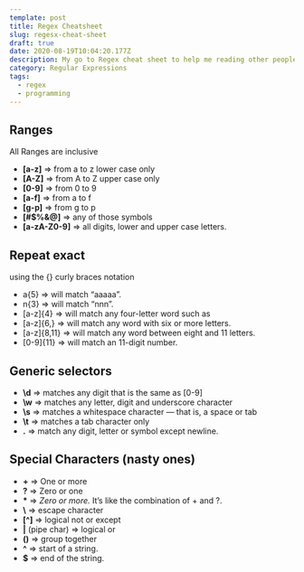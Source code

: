 ```yaml
---
template: post
title: Regex Cheatsheet
slug: regesx-cheat-sheet
draft: true
date: 2020-08-19T10:04:20.177Z
description: My go to Regex cheat sheet to help me reading other people regular expressions
category: Regular Expressions
tags:
  - regex
  - programming
---
```

## Ranges

All Ranges are inclusive

- **[a-z]** ⇒ from a to z lower case only
- **[A-Z]** ⇒ from A to Z upper case only
- **[0-9]** ⇒ from 0 to 9
- **[a-f]** ⇒ from a to f
- **[g-p]** ⇒ from g to p
- **[#$%&@]** ⇒ any of those symbols
- **[a-zA-Z0-9]** ⇒ all digits, lower and upper case letters.

## Repeat exact

using the {} curly braces notation

- a{5} ⇒ will match “aaaaa”.
- n{3} ⇒ will match “nnn”.
- [a-z]{4} ⇒ will match any four-letter word such as
- [a-z]{6,} ⇒ will match any word with six or more letters.
- [a-z]{8,11} ⇒ will match any word between eight and 11 letters.
- [0-9]{11} ⇒ will match an 11-digit number.

## Generic selectors

- **\d** ⇒ matches any digit that is the same as [0-9]
- **\w** ⇒ matches any letter, digit and underscore character
- **\s** ⇒ matches a whitespace character — that is, a space or tab
- **\t** ⇒ matches a tab character only
- **.** ⇒ match any digit, letter or symbol except newline.

## Special Characters (nasty ones)

- **+** ⇒ One or more
- **?** ⇒ Zero or one
- **\*** ⇒ _Zero or more._ It’s like the combination of + and ?.
- **\\** ⇒ escape character
- **[^]** ⇒ logical not or except
- **|** (pipe char) ⇒ logical or
- **()** ⇒ group together
- **^** ⇒ start of a string.
- **\$** ⇒ end of the string.